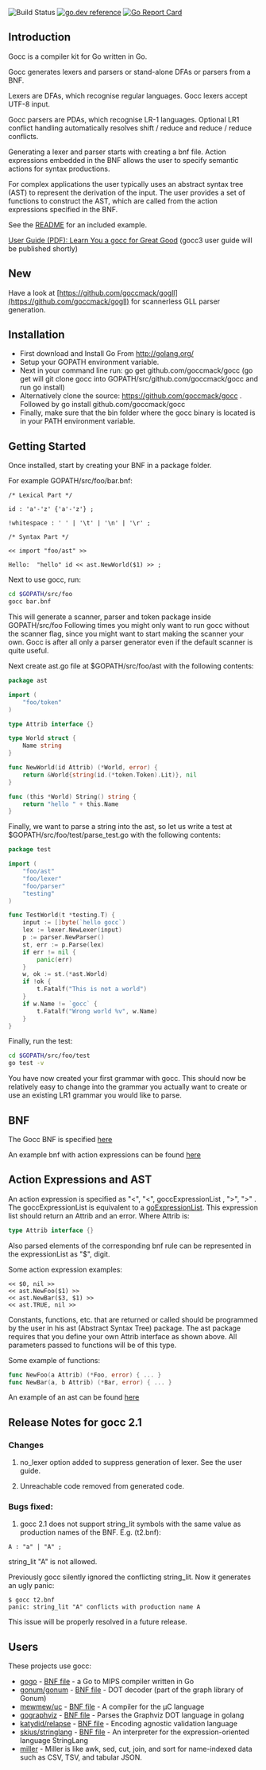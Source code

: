 ![Build Status](https://github.com/goccmack/gocc/workflows/build/badge.svg)
[![go.dev reference](https://img.shields.io/badge/go.dev-reference-007d9c?logo=go&logoColor=white&style=flat-square)](https://pkg.go.dev/github.com/goccmack/gocc) 
[![Go Report Card](https://goreportcard.com/badge/github.com/goccmack/gocc)](https://goreportcard.com/report/github.com/goccmack/gocc)

## Introduction

Gocc is a compiler kit for Go written in Go.

Gocc generates lexers and parsers or stand-alone DFAs or parsers from a BNF.

Lexers are DFAs, which recognise regular languages. Gocc lexers accept UTF-8 input.

Gocc parsers are PDAs, which recognise LR-1 languages. Optional LR1 conflict 
handling automatically resolves shift / reduce and reduce / reduce conflicts.

Generating a lexer and parser starts with creating a bnf file. Action expressions 
embedded in the BNF allows the user to specify semantic actions for syntax productions.

For complex applications the user typically uses an abstract syntax tree (AST) 
to represent the derivation of the input. The user provides a set of functions 
to construct the AST, which are called from the action expressions specified 
in the BNF.

See the [README](example/bools/README) for an included example.

[User Guide (PDF): Learn You a gocc for Great Good](https://raw.githubusercontent.com/goccmack/gocc/master/doc/gocc_user_guide.pdf) (gocc3 user guide will be published shortly)

## New

Have a look at [https://github.com/goccmack/gogll](https://github.com/goccmack/gogll) for scannerless GLL parser generation.

## Installation

* First download and Install Go From http://golang.org/
* Setup your GOPATH environment variable.
* Next in your command line run: go get github.com/goccmack/gocc (go get will 
  git clone gocc into GOPATH/src/github.com/goccmack/gocc and run go install)
* Alternatively clone the source: https://github.com/goccmack/gocc . Followed 
  by go install github.com/goccmack/gocc
* Finally, make sure that the bin folder where the gocc binary is located is 
  in your PATH environment variable.

## Getting Started

Once installed, start by creating your BNF in a package folder.

For example GOPATH/src/foo/bar.bnf:

```
/* Lexical Part */

id : 'a'-'z' {'a'-'z'} ;

!whitespace : ' ' | '\t' | '\n' | '\r' ;

/* Syntax Part */

<< import "foo/ast" >>

Hello:  "hello" id << ast.NewWorld($1) >> ;
```

Next to use gocc, run:

```sh
cd $GOPATH/src/foo
gocc bar.bnf
```

This will generate a scanner, parser and token package inside GOPATH/src/foo 
Following times you might only want to run gocc without the scanner flag, 
since you might want to start making the scanner your own. Gocc is after all 
only a parser generator even if the default scanner is quite useful.

Next create ast.go file at $GOPATH/src/foo/ast with the following contents:

```go
package ast

import (
    "foo/token"
)

type Attrib interface {}

type World struct {
    Name string
}

func NewWorld(id Attrib) (*World, error) {
    return &World{string(id.(*token.Token).Lit)}, nil
}

func (this *World) String() string {
    return "hello " + this.Name
}
```

Finally, we want to parse a string into the ast, so let us write a test at
$GOPATH/src/foo/test/parse_test.go with the following contents:

```go
package test

import (
    "foo/ast"
    "foo/lexer"
    "foo/parser"
    "testing"
)

func TestWorld(t *testing.T) {
    input := []byte(`hello gocc`)
    lex := lexer.NewLexer(input)
    p := parser.NewParser()
    st, err := p.Parse(lex)
    if err != nil {
        panic(err)
    }
    w, ok := st.(*ast.World)
    if !ok {
        t.Fatalf("This is not a world")
    }
    if w.Name != `gocc` {
        t.Fatalf("Wrong world %v", w.Name)
    }
}
```

Finally, run the test:

```sh
cd $GOPATH/src/foo/test
go test -v
```

You have now created your first grammar with gocc. This should now be relatively 
easy to change into the grammar you actually want to create or use an existing 
LR1 grammar you would like to parse.

## BNF

The Gocc BNF is specified [here](spec/gocc2.ebnf)

An example bnf with action expressions can be found [here](example/bools/example.bnf)

## Action Expressions and AST

An action expression is specified as "<", "<", goccExpressionList , ">", ">" . 
The goccExpressionList is equivalent to a [goExpressionList](https://golang.org/ref/spec#ExpressionList). 
This expression list should return an Attrib and an error. Where Attrib is:

```go
type Attrib interface {}
```

Also parsed elements of the corresponding bnf rule can be represented in the 
expressionList as "$", digit.

Some action expression examples:

```
<< $0, nil >>
<< ast.NewFoo($1) >>
<< ast.NewBar($3, $1) >>
<< ast.TRUE, nil >>
```

Constants, functions, etc. that are returned or called should be programmed by 
the user in his ast (Abstract Syntax Tree) package. The ast package requires 
that you define your own Attrib interface as shown above. All parameters 
passed to functions will be of this type.

Some example of functions:

```go
func NewFoo(a Attrib) (*Foo, error) { ... }
func NewBar(a, b Attrib) (*Bar, error) { ... }
```

An example of an ast can be found [here](example/bools/ast/ast.go)

## Release Notes for gocc 2.1

### Changes

1. no_lexer option added to suppress generation of lexer. See the user guide.

2. Unreachable code removed from generated code.

### Bugs fixed:

1. gocc 2.1 does not support string_lit symbols with the same value as 
   production names of the BNF. E.g. (t2.bnf):

```
A : "a" | "A" ;
```

string_lit "A" is not allowed.

Previously gocc silently ignored the conflicting string_lit. Now it 
generates an ugly panic:

```
$ gocc t2.bnf
panic: string_lit "A" conflicts with production name A
```

This issue will be properly resolved in a future release.

## Users

These projects use gocc:

* [gogo](https://github.com/shivansh/gogo) - [BNF file](https://github.com/shivansh/gogo/blob/master/src/lang.bnf) - a Go to MIPS compiler written in Go
* [gonum/gonum](https://github.com/gonum/gonum) - [BNF file](https://github.com/gonum/gonum/blob/master/graph/formats/dot/internal/dot.bnf) - DOT decoder (part of the graph library of Gonum)
* [mewmew/uc](https://github.com/mewmew/uc) - [BNF file](https://github.com/mewmew/uc/blob/master/gocc/uc.bnf) - A compiler for the µC language
* [gographviz](https://github.com/awalterschulze/gographviz) - [BNF file](https://github.com/awalterschulze/gographviz/blob/master/dot.bnf) - Parses the Graphviz DOT language in golang 
* [katydid/relapse](http://katydid.github.io/) - [BNF file](https://github.com/katydid/katydid/blob/master/relapse/bnf/all.bnf) - Encoding agnostic validation language
* [skius/stringlang](https://github.com/skius/stringlang) - [BNF file](https://github.com/skius/stringlang/blob/main/lang.bnf) - An interpreter for the expression-oriented language StringLang  
* [miller](https://github.com/johnkerl/miller/blob/master/go/README.md) - Miller is like awk, sed, cut, join, and sort for name-indexed data such as CSV, TSV, and tabular JSON.
